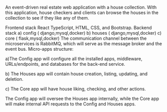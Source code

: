 
An event-driven real estate web application with a house collection. With this application, house checkers and clients can browse the houses in the collection to see if they like any of them.

Frontend stack React TypeScript, HTML, CSS, and Bootstrap. 
Backend stack
a) config ( django,mysql,docker)
b) houses ( django,mysql,docker)
c) core ( flask,mysql,docker)
The communication channel between the microservices is RabbitMQ, which will serve as the message broker and the event bus. 
Micro-apps structure:

a)The Config app will configure all the installed apps, middleware, URLs/endpoints, and databases for the back-end service. 

b) The Houses app will contain house creation, listing, updating, and deletion.

c) The Core app will have house liking, checking, and other actions. 

The Config app will oversee the Houses app internally, while the Core app will make internal API requests to the Config and Houses apps.
